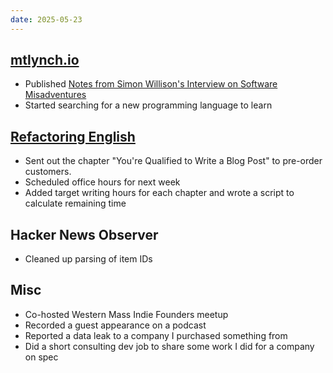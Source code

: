 ```yaml
---
date: 2025-05-23
---
```


## [mtlynch.io](https://mtlynch.io)

- Published [Notes from Simon Willison's Interview on Software Misadventures](https://mtlynch.io/notes/simon-willison-software-misadventures/)
- Started searching for a new programming language to learn

## [Refactoring English](https://refactoringenglish.com)

- Sent out the chapter "You're Qualified to Write a Blog Post" to pre-order customers.
- Scheduled office hours for next week
- Added target writing hours for each chapter and wrote a script to calculate remaining time

## Hacker News Observer

- Cleaned up parsing of item IDs

## Misc

- Co-hosted Western Mass Indie Founders meetup
- Recorded a guest appearance on a podcast
- Reported a data leak to a company I purchased something from
- Did a short consulting dev job to share some work I did for a company on spec
